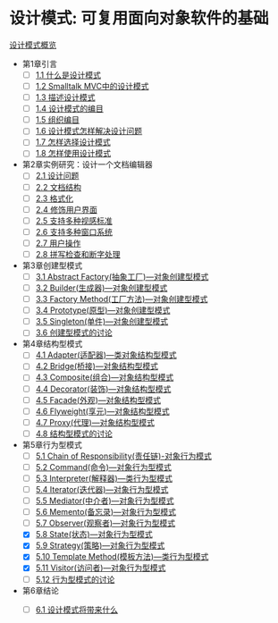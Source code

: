 # 设计模式:  可复用面向对象软件的基础  
[设计模式概览](../../md/design-pattern/previewer.md)  
- 第1章引言
  - [ ] [1.1 什么是设计模式]()  
  - [ ] [1.2 Smalltalk MVC中的设计模式]()  
  - [ ] [1.3 描述设计模式]()  
  - [ ] [1.4 设计模式的编目]()  
  - [ ] [1.5 组织编目]()  
  - [ ] [1.6 设计模式怎样解决设计问题]()  
  - [ ] [1.7 怎样选择设计模式]()  
  - [ ] [1.8 怎样使用设计模式]()  
- 第2章实例研究：设计一个文档编辑器
  - [ ] [2.1 设计问题]()  
  - [ ] [2.2 文档结构]()  
  - [ ] [2.3 格式化]()  
  - [ ] [2.4 修饰用户界面]()  
  - [ ] [2.5 支持多种视感标准]()  
  - [ ] [2.6 支持多种窗口系统]()  
  - [ ] [2.7 用户操作]()  
  - [ ] [2.8 拼写检查和断字处理]()  
- 第3章创建型模式
  - [ ] [3.1 Abstract Factory(抽象工厂)—对象创建型模式]()  
  - [ ] [3.2 Builder(生成器)—对象创建型模式]()  
  - [ ] [3.3 Factory Method(工厂方法)—对象创建型模式]()  
  - [ ] [3.4 Prototype(原型)—对象创建型模式]()  
  - [ ] [3.5 Singleton(单件)—对象创建型模式]()  
  - [ ] [3.6 创建型模式的讨论]()  
- 第4章结构型模式
  - [ ] [4.1 Adapter(适配器)—类对象结构型模式]()  
  - [ ] [4.2 Bridge(桥接)—对象结构型模式]()  
  - [ ] [4.3 Composite(组合)—对象结构型模式]()  
  - [ ] [4.4 Decorator(装饰)—对象结构型模式]()  
  - [ ] [4.5 Facade(外观)—对象结构型模式]()  
  - [ ] [4.6 Flyweight(享元)—对象结构型模式]()  
  - [ ] [4.7 Proxy(代理)—对象结构型模式]()  
  - [ ] [4.8 结构型模式的讨论]()  
- 第5章行为型模式
  - [ ] [5.1 Chain of Responsibility(责任链)-对象行为模式]()  
  - [ ] [5.2 Command(命令)—对象行为型模式]()  
  - [ ] [5.3 Interpreter(解释器)—类行为型模式]()  
  - [ ] [5.4 Iterator(迭代器)—对象行为型模式]()  
  - [ ] [5.5  Mediator(中介者)—对象行为型模式]()  
  - [ ] [5.6 Memento(备忘录)—对象行为型模式]()  
  - [ ] [5.7 Observer(观察者)—对象行为型模式]()  
  - [x] [5.8 State(状态)—对象行为型模式](5-8-State.md)  
  - [x] [5.9 Strategy(策略)—对象行为型模式](5-9-Strategy.md)  
  - [x] [5.10 Template Method(模板方法)—类行为型模式](5-10-Template.md)  
  - [x] [5.11 Visitor(访问者)—对象行为型模式](5-11-visitor.md)  
  - [ ] [5.12 行为型模式的讨论]()  
- 第6章结论
  - [ ] [6.1 设计模式将带来什么]()  

